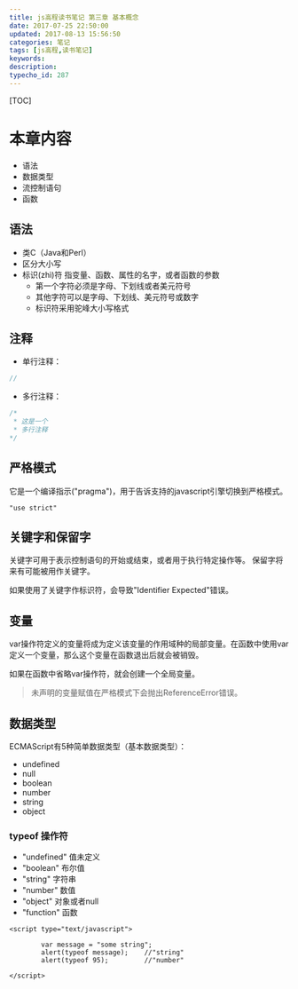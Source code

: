 ```yaml
---
title: js高程读书笔记 第三章 基本概念
date: 2017-07-25 22:50:00
updated: 2017-08-13 15:56:50
categories: 笔记
tags: [js高程,读书笔记]
keywords:
description:
typecho_id: 287
---
```


[TOC]
# 本章内容
- 语法
- 数据类型
- 流控制语句
- 函数


<!--more-->


## 语法
- 类C（Java和Perl）
- 区分大小写
- 标识(zhì)符 指变量、函数、属性的名字，或者函数的参数
    - 第一个字符必须是字母、下划线或者美元符号
    - 其他字符可以是字母、下划线、美元符号或数字
    - 标识符采用驼峰大小写格式

## 注释
- 单行注释：
```JavaScript
//
```
- 多行注释：
```JavaScript
/*
 * 这是一个
 * 多行注释
*/
```
## 严格模式
它是一个编译指示("pragma")，用于告诉支持的javascript引擎切换到严格模式。
```
"use strict"
```
## 关键字和保留字
关键字可用于表示控制语句的开始或结束，或者用于执行特定操作等。
保留字将来有可能被用作关键字。

如果使用了关键字作标识符，会导致"Identifier Expected"错误。

## 变量
var操作符定义的变量将成为定义该变量的作用域种的局部变量。在函数中使用var定义一个变量，那么这个变量在函数退出后就会被销毁。

如果在函数中省略var操作符，就会创建一个全局变量。

> 未声明的变量赋值在严格模式下会抛出ReferenceError错误。

## 数据类型
ECMAScript有5种简单数据类型（基本数据类型）：
- undefined
- null
- boolean
- number
- string
- object
### typeof 操作符
- "undefined" 值未定义
- "boolean" 布尔值
- "string" 字符串
- "number" 数值
- "object" 对象或者null
- "function" 函数

```
<script type="text/javascript">
          
        var message = "some string";
        alert(typeof message);    //"string"
        alert(typeof 95);         //"number"
        
</script>
```
